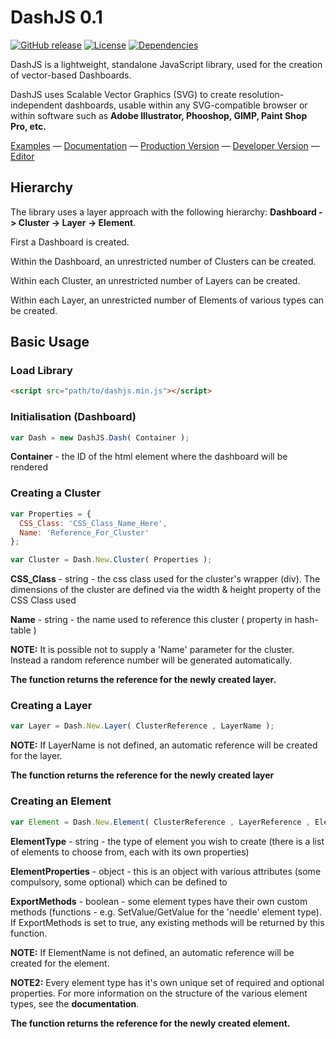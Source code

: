 DashJS 0.1
====================

[![GitHub release](https://img.shields.io/badge/version-0.1-red.svg)](https://github.com/evgenievdev/DashJS)
[![License](https://img.shields.io/badge/License-BSD%203--Clause-blue.svg)](https://opensource.org/licenses/BSD-3-Clause)
[![Dependencies](https://img.shields.io/badge/dependencies-none-brightgreen.svg)]()


DashJS is a lightweight, standalone JavaScript library, used for the creation of vector-based Dashboards.

DashJS uses Scalable Vector Graphics (SVG) to create resolution-independent dashboards, usable within any SVG-compatible browser or within software such as **Adobe Illustrator, Phooshop, GIMP, Paint Shop Pro, etc.**

 
[Examples](https://github.com/evgenievdev/DashJS/wiki/Examples) &mdash;
[Documentation](https://github.com/evgenievdev/DashJS/wiki) &mdash;
[Production Version](https://github.com/evgenievdev/DashJS/tree/master/production) &mdash;
[Developer Version](https://github.com/evgenievdev/DashJS/tree/master/developer) &mdash;
[Editor](https://github.com/evgenievdev/DashJS/tree/master/editor)

Hierarchy
---------------------

The library uses a layer approach with the following hierarchy: 
**Dashboard -> Cluster -> Layer -> Element**. 

First a Dashboard is created.

Within the Dashboard, an unrestricted number of Clusters can be created.

Within each Cluster, an unrestricted number of Layers can be created.

Within each Layer, an unrestricted number of Elements of various types can be created.

Basic Usage
---------------------
### Load Library
```html
<script src="path/to/dashjs.min.js"></script>
```

### Initialisation (Dashboard)
```javascript
var Dash = new DashJS.Dash( Container );
```

**Container** - the ID of the html element where the dashboard will be rendered

### Creating a Cluster
```javascript
var Properties = {
  CSS_Class: 'CSS_Class_Name_Here',
  Name: 'Reference_For_Cluster'
};

var Cluster = Dash.New.Cluster( Properties );
```
**CSS_Class** - string - the css class used for the cluster's wrapper (div). The dimensions of the cluster are defined via the width & height property of the CSS Class used 

**Name** - string - the name used to reference this cluster ( property in hash-table )

**NOTE:** It is possible not to supply a 'Name' parameter for the cluster. Instead a random reference number will be generated automatically.

**The function returns the reference for the newly created layer.**

### Creating a Layer
```javascript
var Layer = Dash.New.Layer( ClusterReference , LayerName );
```

**NOTE:** If LayerName is not defined, an automatic reference will be created for the layer.

**The function returns the reference for the newly created layer**

### Creating an Element
```javascript
var Element = Dash.New.Element( ClusterReference , LayerReference , ElementName , ElementType , ElementProperties , ExportMethods );
```

**ElementType** - string - the type of element you wish to create (there is a list of elements to choose from, each with its own properties)

**ElementProperties** - object - this is an object with various attributes (some compulsory, some optional) which can be defined to 

**ExportMethods** - boolean - some element types have their own custom methods (functions - e.g. SetValue/GetValue for the 'needle' element type). If ExportMethods is set to true, any existing methods will be returned by this function.

**NOTE:** If ElementName is not defined,  an automatic reference will be created for the element.

**NOTE2:** Every element type has it's own unique set of required and optional properties. For more information on the structure of the various element types, see the **documentation**. 

**The function returns the reference for the newly created element.**
